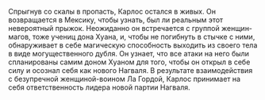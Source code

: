 <!--2020-12-04 01:06:43-->
Спрыгнув со скалы в пропасть, Карлос остался в живых. Он возвращается в Мексику, чтобы узнать, был ли реальным этот невероятный прыжок. Неожиданно он встречается с группой женщин-магов, тоже учениц дона Хуана, и, чтобы не погибнуть в стычке с ними, обнаруживает в себе магическую способность выходить из своего тела в виде могущественного дубля.
    Он узнает, что все атаки на него были спланированы самим доном Хуаном для того, чтобы он открыл в себе силу и осознал себя как нового Нагваля. В результате взаимодействия с безупречной женщиной-воином Ла Гордой, Карлос принимает на себя ответственность лидера новой партии Нагваля.